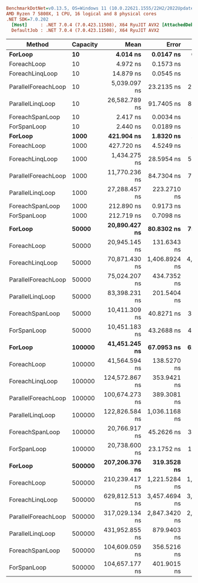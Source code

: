 ``` ini

BenchmarkDotNet=v0.13.5, OS=Windows 11 (10.0.22621.1555/22H2/2022Update/SunValley2)
AMD Ryzen 7 5800X, 1 CPU, 16 logical and 8 physical cores
.NET SDK=7.0.202
  [Host]     : .NET 7.0.4 (7.0.423.11508), X64 RyuJIT AVX2 [AttachedDebugger]
  DefaultJob : .NET 7.0.4 (7.0.423.11508), X64 RyuJIT AVX2


```
|              Method | Capacity |           Mean |         Error |        StdDev | Allocated |
|-------------------- |--------- |---------------:|--------------:|--------------:|----------:|
|             **ForLoop** |       **10** |       **4.014 ns** |     **0.0147 ns** |     **0.0138 ns** |         **-** |
|         ForeachLoop |       10 |       4.972 ns |     0.1573 ns |     0.4639 ns |         - |
|     ForeachLinqLoop |       10 |      14.879 ns |     0.0545 ns |     0.0483 ns |         - |
| ParallelForeachLoop |       10 |   5,039.097 ns |    23.2135 ns |    21.7139 ns |    2224 B |
|    ParallelLinqLoop |       10 |  26,582.789 ns |    91.7405 ns |    81.3255 ns |    7544 B |
|     ForeachSpanLoop |       10 |       2.417 ns |     0.0034 ns |     0.0030 ns |         - |
|         ForSpanLoop |       10 |       2.440 ns |     0.0189 ns |     0.0167 ns |         - |
|             **ForLoop** |     **1000** |     **421.904 ns** |     **1.8320 ns** |     **1.6240 ns** |         **-** |
|         ForeachLoop |     1000 |     427.720 ns |     4.5249 ns |     4.2326 ns |         - |
|     ForeachLinqLoop |     1000 |   1,434.275 ns |    28.5954 ns |    51.5634 ns |         - |
| ParallelForeachLoop |     1000 |  11,770.236 ns |    84.7304 ns |    79.2568 ns |    3055 B |
|    ParallelLinqLoop |     1000 |  27,288.457 ns |   223.2710 ns |   208.8478 ns |    7544 B |
|     ForeachSpanLoop |     1000 |     212.890 ns |     0.9173 ns |     0.7660 ns |         - |
|         ForSpanLoop |     1000 |     212.719 ns |     0.7098 ns |     0.6639 ns |         - |
|             **ForLoop** |    **50000** |  **20,890.427 ns** |    **80.8302 ns** |    **75.6086 ns** |         **-** |
|         ForeachLoop |    50000 |  20,945.145 ns |   131.6343 ns |   123.1308 ns |         - |
|     ForeachLinqLoop |    50000 |  70,871.430 ns | 1,406.8924 ns | 4,126.1720 ns |         - |
| ParallelForeachLoop |    50000 |  75,024.207 ns |   434.7352 ns |   406.6516 ns |    5759 B |
|    ParallelLinqLoop |    50000 |  83,398.231 ns |   201.5404 ns |   178.6604 ns |    7608 B |
|     ForeachSpanLoop |    50000 |  10,411.309 ns |    40.8271 ns |    38.1897 ns |         - |
|         ForSpanLoop |    50000 |  10,451.183 ns |    43.2688 ns |    40.4737 ns |         - |
|             **ForLoop** |   **100000** |  **41,451.245 ns** |    **67.0953 ns** |    **62.7610 ns** |         **-** |
|         ForeachLoop |   100000 |  41,564.594 ns |   138.5270 ns |   129.5782 ns |         - |
|     ForeachLinqLoop |   100000 | 124,572.867 ns |   353.9421 ns |   295.5577 ns |         - |
| ParallelForeachLoop |   100000 | 100,674.273 ns |   389.3081 ns |   325.0899 ns |    5596 B |
|    ParallelLinqLoop |   100000 | 122,826.584 ns | 1,036.1168 ns |   969.1843 ns |    7608 B |
|     ForeachSpanLoop |   100000 |  20,766.917 ns |    45.2626 ns |    37.7963 ns |         - |
|         ForSpanLoop |   100000 |  20,738.600 ns |    23.1752 ns |    18.0937 ns |         - |
|             **ForLoop** |   **500000** | **207,206.376 ns** |   **319.3528 ns** |   **283.0979 ns** |         **-** |
|         ForeachLoop |   500000 | 210,239.417 ns | 1,221.5284 ns | 1,020.0315 ns |         - |
|     ForeachLinqLoop |   500000 | 629,812.513 ns | 3,457.4694 ns | 3,234.1191 ns |         - |
| ParallelForeachLoop |   500000 | 317,029.134 ns | 2,847.3420 ns | 2,663.4054 ns |    5655 B |
|    ParallelLinqLoop |   500000 | 431,952.855 ns |   879.9403 ns |   823.0967 ns |    7608 B |
|     ForeachSpanLoop |   500000 | 104,609.059 ns |   356.5216 ns |   333.4905 ns |         - |
|         ForSpanLoop |   500000 | 104,657.177 ns |   401.9015 ns |   375.9390 ns |         - |
